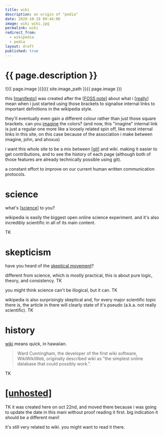 ```yaml
---
title: wiki
description: an origin of "pedia"
date: 2020-10-18 09:44:00
image: wiki wiki.jpg
permalink: wiki
redirect_from:
  - wikipedia
  - pedia
layout: draft
published: true
---
```


# {{ page.description }}

![{{ page.image }}]({{ site.image_path }}{{ page.image }})

this [[manifesto](/mani)] was created after the [[FOSS note](/foss)] about what i [[really](/reality)] mean when i just started using those brackets to signalise internal links to important definitions in the wikipedia style.

they'll eventually even gain a different colour rather than just those square brackets. can you [imagine](/ahoxus) the colors? (and now, this "imagine" internal link is just a regular one more like a loosely related spin off, like most internal links in this site, on this case because of the association i make between imagine, john, and ahoxus)

i want this whole site to be a mix between [[git](/git)] and wiki. making it easier to get contributions, and to see the history of each page (although both of those features are already technically possible using git).

a constant effort to improve on our current human written communication protocols.

# science

what's [[science](/science)] to you?

wikipedia is easily the biggest open online science experiment. and it's also incredibly scientific in all of its main content.

TK

# skepticism

have you heard of the [skeptical movement](/skeptic)?

different from science, which is mostly practical, this is about pure logic, theory, and consistency. TK

you might think science can't be illogical, but it can. TK

wikipedia is also surprisingly skeptical and, for every major scientific topic there is, the article in there will clearly state of it's pseudo (a.k.a. not really scientific). TK

# history

[wiki](https://en.m.wikipedia.org/wiki/Wiki) means quick, in hawaiian.

> Ward Cunningham, the developer of the first wiki software, WikiWikiWeb, originally described wiki as "the simplest online database that could possibly work.".

TK

# [[unhosted]](/unhosted)

TK it was created here on oct 22nd, and moved there because i was going to update the date in this mani without proof reading it first. big indication it should be a different mani!

it's still very related to wiki. you might want to read it there.
